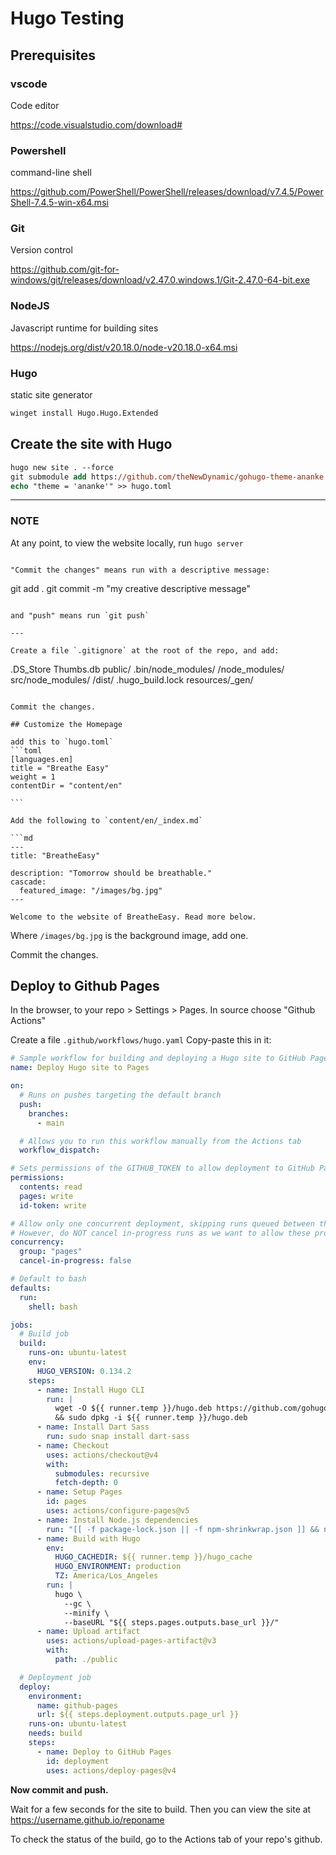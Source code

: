 # Hugo Testing

## Prerequisites

### vscode

Code editor

https://code.visualstudio.com/download#

### Powershell

command-line shell

https://github.com/PowerShell/PowerShell/releases/download/v7.4.5/PowerShell-7.4.5-win-x64.msi

### Git

Version control

https://github.com/git-for-windows/git/releases/download/v2.47.0.windows.1/Git-2.47.0-64-bit.exe

### NodeJS

Javascript runtime for building sites

https://nodejs.org/dist/v20.18.0/node-v20.18.0-x64.msi

<!-- ### Chocolatey

package manager for windows

```ps
Set-ExecutionPolicy Bypass -Scope Process -Force; [System.Net.ServicePointManager]::SecurityProtocol = [System.Net.ServicePointManager]::SecurityProtocol -bor 3072; iex ((New-Object System.Net.WebClient).DownloadString('https://community.chocolatey.org/install.ps1'))
``` -->

### Hugo

static site generator

```ps
winget install Hugo.Hugo.Extended
```

## Create the site with Hugo

```ps
hugo new site . --force
git submodule add https://github.com/theNewDynamic/gohugo-theme-ananke.git themes/ananke
echo "theme = 'ananke'" >> hugo.toml
```

---

### NOTE

At any point, to view the website locally, run `hugo server`

```

"Commit the changes" means run with a descriptive message:

```

git add .
git commit -m "my creative descriptive message"

```

and "push" means run `git push`

---

Create a file `.gitignore` at the root of the repo, and add:

```

.DS_Store
Thumbs.db
public/
.bin/node_modules/
/node_modules/
src/node_modules/
/dist/
.hugo_build.lock
resources/\_gen/

````

Commit the changes.

## Customize the Homepage

add this to `hugo.toml`
```toml
[languages.en]
title = "Breathe Easy"
weight = 1
contentDir = "content/en"

```

Add the following to `content/en/_index.md`

```md
---
title: "BreatheEasy"

description: "Tomorrow should be breathable."
cascade:
  featured_image: "/images/bg.jpg"
---

Welcome to the website of BreatheEasy. Read more below.
````

Where `/images/bg.jpg` is the background image, add one.

Commit the changes.

## Deploy to Github Pages

In the browser, to your repo > Settings > Pages.
In source choose "Github Actions"

Create a file `.github/workflows/hugo.yaml`
Copy-paste this in it:

```yml
# Sample workflow for building and deploying a Hugo site to GitHub Pages
name: Deploy Hugo site to Pages

on:
  # Runs on pushes targeting the default branch
  push:
    branches:
      - main

  # Allows you to run this workflow manually from the Actions tab
  workflow_dispatch:

# Sets permissions of the GITHUB_TOKEN to allow deployment to GitHub Pages
permissions:
  contents: read
  pages: write
  id-token: write

# Allow only one concurrent deployment, skipping runs queued between the run in-progress and latest queued.
# However, do NOT cancel in-progress runs as we want to allow these production deployments to complete.
concurrency:
  group: "pages"
  cancel-in-progress: false

# Default to bash
defaults:
  run:
    shell: bash

jobs:
  # Build job
  build:
    runs-on: ubuntu-latest
    env:
      HUGO_VERSION: 0.134.2
    steps:
      - name: Install Hugo CLI
        run: |
          wget -O ${{ runner.temp }}/hugo.deb https://github.com/gohugoio/hugo/releases/download/v${HUGO_VERSION}/hugo_extended_${HUGO_VERSION}_linux-amd64.deb \
          && sudo dpkg -i ${{ runner.temp }}/hugo.deb
      - name: Install Dart Sass
        run: sudo snap install dart-sass
      - name: Checkout
        uses: actions/checkout@v4
        with:
          submodules: recursive
          fetch-depth: 0
      - name: Setup Pages
        id: pages
        uses: actions/configure-pages@v5
      - name: Install Node.js dependencies
        run: "[[ -f package-lock.json || -f npm-shrinkwrap.json ]] && npm ci || true"
      - name: Build with Hugo
        env:
          HUGO_CACHEDIR: ${{ runner.temp }}/hugo_cache
          HUGO_ENVIRONMENT: production
          TZ: America/Los_Angeles
        run: |
          hugo \
            --gc \
            --minify \
            --baseURL "${{ steps.pages.outputs.base_url }}/"
      - name: Upload artifact
        uses: actions/upload-pages-artifact@v3
        with:
          path: ./public

  # Deployment job
  deploy:
    environment:
      name: github-pages
      url: ${{ steps.deployment.outputs.page_url }}
    runs-on: ubuntu-latest
    needs: build
    steps:
      - name: Deploy to GitHub Pages
        id: deployment
        uses: actions/deploy-pages@v4
```

**Now commit and push.**

Wait for a few seconds for the site to build.
Then you can view the site at https://username.github.io/reponame

To check the status of the build, go to the Actions tab of your repo's github.
